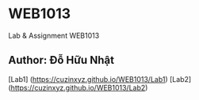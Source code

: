 # WEB1013
Lab &amp; Assignment WEB1013
## Author: Đỗ Hữu Nhật

[Lab1] (https://cuzinxyz.github.io/WEB1013/Lab1)
[Lab2] (https://cuzinxyz.github.io/WEB1013/Lab2)
